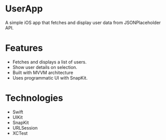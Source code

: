 # UserApp
A simple iOS app that fetches and display user data from JSONPlaceholder API.

# Features
- Fetches and displays a list of users.
- Show user details on selection.
- Built with MVVM architecture
- Uses programmatic UI with SnapKit.

# Technologies
- Swift
- UIKit
- SnapKit
- URLSession
- XCTest

